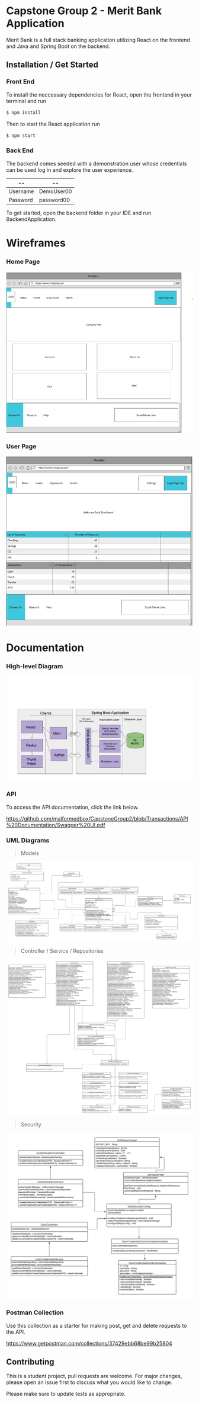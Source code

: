 # Capstone Group 2 - Merit Bank Application

Merit Bank is a full stack banking application utilizing React on the frontend and Java and Spring Boot on the backend.

## Installation / Get Started

### Front End

To install the neccessary dependencies for React, open the frontend in your terminal and run

```bash
$ npm install
```
Then to start the React application run

```bash
$ npm start
```

### Back End

The backend comes seeded with a demonstration user whose credentials can be used log in and explore the user experience.

-- | --
----- | ------
Username | DemoUser00
Password | password00

To get started, open the backend folder in your IDE and run BackendApplication.


# Wireframes

### Home Page
![wireframe_home_page](https://github.com/malformedbox/CapstoneGroup2/blob/master/WireFraming/HomePage.png)
### User Page
![wireframe_logged_in](https://github.com/malformedbox/CapstoneGroup2/blob/master/WireFraming/LoggedInUser.png)



# Documentation

### High-level Diagram
![image of high level](https://github.com/malformedbox/CapstoneGroup2/blob/master/High%20Level%20Architecture%20Diagram/High%20Level%20Architecture%20Diagram.png)


### API

To access the API documentation, click the link below.

https://github.com/malformedbox/CapstoneGroup2/blob/Transactions/API%20Documentation/Swagger%20UI.pdf



### UML Diagrams

> Models

![package models](https://github.com/malformedbox/CapstoneGroup2/blob/master/UML/CapstoneGroup2Models.png)

> Controller / Service / Repositories 

![package repository](https://github.com/malformedbox/CapstoneGroup2/blob/master/UML/CapstoneGroup2Controller_Service_Repository.png)

> Security

![package Security](https://github.com/malformedbox/CapstoneGroup2/blob/master/UML/CapstoneGroup2Security.png)


### Postman Collection

Use this collection as a starter for making post, get and delete requests to the API.

https://www.getpostman.com/collections/37429ebb68be99b25804



## Contributing
This is a student project, pull requests are welcome. For major changes, please open an issue first to discuss what you would like to change.

Please make sure to update tests as appropriate.
